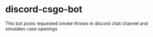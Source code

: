 # discord-csgo-bot
This bot posts requested smoke throws in discord chat channel and simulates case openings
